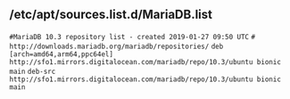 ## /etc/apt/sources.list.d/MariaDB.list

``` #MariaDB 10.3 repository list - created 2019-01-27 09:50 UTC ```
``` # http://downloads.mariadb.org/mariadb/repositories/ ```
``` deb [arch=amd64,arm64,ppc64el] http://sfo1.mirrors.digitalocean.com/mariadb/repo/10.3/ubuntu bionic main ```
``` deb-src http://sfo1.mirrors.digitalocean.com/mariadb/repo/10.3/ubuntu bionic main ```
